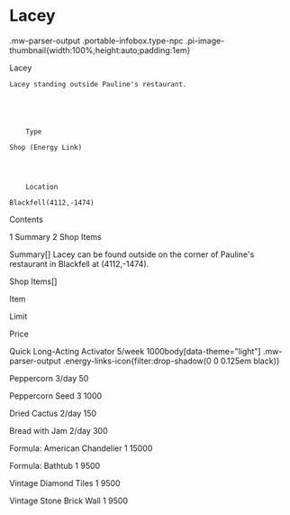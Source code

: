# Lacey

.mw-parser-output .portable-infobox.type-npc .pi-image-thumbnail{width:100%;height:auto;padding:1em}

Lacey


	
		
		
	
	Lacey standing outside Pauline's restaurant.


	

	
		Type
	
	Shop (Energy Link)



	
		Location
	
	Blackfell(4112,-1474)




Contents

1 Summary
2 Shop Items



Summary[]
Lacey can be found outside on the corner of Pauline's restaurant in Blackfell at (4112,-1474).

Shop Items[]


Item

Limit

Price


Quick Long-Acting Activator
5/week
 1000body[data-theme="light"] .mw-parser-output .energy-links-icon{filter:drop-shadow(0 0 0.125em black)}


Peppercorn
3/day
 50


Peppercorn Seed
3
 1000


Dried Cactus
2/day
 150


Bread with Jam
2/day
 300


Formula: American Chandelier
1
 15000


Formula: Bathtub
1
 9500


Vintage Diamond Tiles
1
 9500


Vintage Stone Brick Wall
1
 9500
